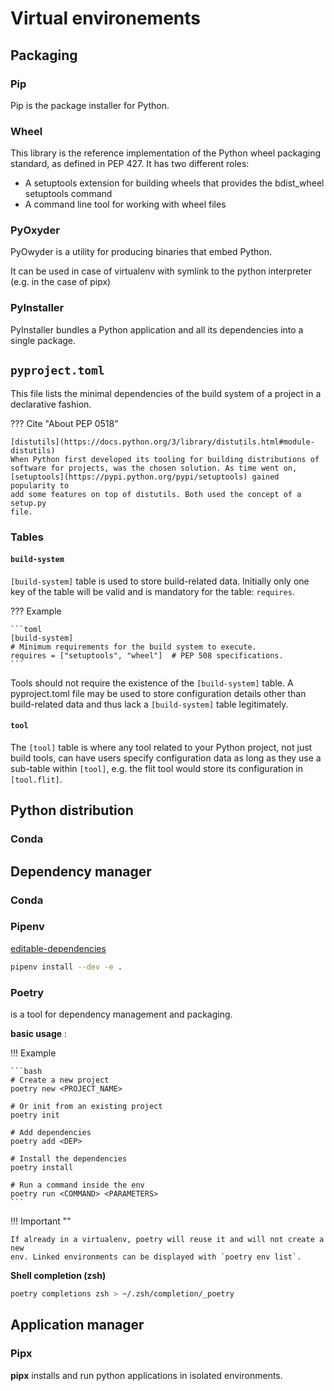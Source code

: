 # Virtual environements 

## Packaging

### Pip

Pip <badge-stars repo='pypa/pip'></badge-stars> <badge-doc href="https://pip.pypa.io/en/stable"></badge-doc> is the package installer for Python.

### Wheel

This library <badge-stars repo='pypa/wheel'></badge-stars> <badge-doc href="https://wheel.readthedocs.io/"></badge-doc> <badge-pep nr='427'></badge-pep> <badge-pep nr='425'></badge-pep> is the reference implementation of the Python wheel packaging standard, as defined in PEP 427. It has two different roles:

- A setuptools extension for building wheels that provides the bdist_wheel setuptools command
- A command line tool for working with wheel files

### PyOxyder

PyOwyder <badge-stars repo='indygreg/PyOxidizer'></badge-stars> <badge-doc href='https://pyoxidizer.readthedocs.io'></badge-doc> is a utility for producing binaries that embed Python.

It can be used in case of virtualenv with symlink to the python interpreter (e.g. in the case of pipx)

### PyInstaller

PyInstaller <badge-stars repo='pyinstaller/pyinstaller'></badge-stars> <badge-doc href='https://pyoxidizer.readthedocs.io'></badge-doc> bundles a Python application and all its dependencies into a single package.

## `pyproject.toml`

This file lists the minimal dependencies of the build system of a project in a declarative fashion.  <badge-pep nr='518'></badge-pep> <badge-pep nr='517'></badge-pep>

??? Cite "About PEP 0518" 
    
    [distutils](https://docs.python.org/3/library/distutils.html#module-distutils)
    When Python first developed its tooling for building distributions of
    software for projects, was the chosen solution. As time went on,
    [setuptools](https://pypi.python.org/pypi/setuptools) gained popularity to
    add some features on top of distutils. Both used the concept of a setup.py
    file.

### Tables

#### `build-system`

`[build-system]` table is used to store build-related data. Initially only one key of the table will be valid and is mandatory for the table: `requires`.

??? Example
  
    ```toml
    [build-system]
    # Minimum requirements for the build system to execute.
    requires = ["setuptools", "wheel"]  # PEP 508 specifications.
    ```

Tools should not require the existence of the `[build-system]` table. A pyproject.toml file may be used to store configuration details other than build-related data and thus lack a `[build-system]` table legitimately.

#### `tool`

The `[tool]` table is where any tool related to your Python project, not just build tools, can have users specify configuration data as long as they use a sub-table within `[tool]`, e.g. the flit tool would store its configuration in `[tool.flit]`.


## Python distribution

### Conda

## Dependency manager

### Conda

### Pipenv

<badge-stars repo='pypa/pipenv'></badge-stars> <badge-doc href="https://pipenv-fork.readthedocs.io"></badge-doc>

[editable-dependencies](https://pipenv-fork.readthedocs.io/en/latest/basics.html#editable-dependencies-e-g-e)

```bash
pipenv install --dev -e .
```

### Poetry

<badge-stars repo='python-poetry/poetry'></badge-stars> <badge-doc href="https://python-poetry.org/docs/"></badge-doc> is a tool for dependency management and packaging. 

**basic usage** <badge-doc href='https://python-poetry.org/docs/basic-usage/'></badge-doc> :

!!! Example 

    ```bash
    # Create a new project
    poetry new <PROJECT_NAME>

    # Or init from an existing project
    poetry init

    # Add dependencies
    poetry add <DEP>

    # Install the dependencies
    poetry install

    # Run a command inside the env
    poetry run <COMMAND> <PARAMETERS>
    ```

!!! Important ""

    If already in a virtualenv, poetry will reuse it and will not create a new
    env. Linked environments can be displayed with `poetry env list`.
 

**Shell completion (zsh)**

```bash
poetry completions zsh > ~/.zsh/completion/_poetry
```

## Application manager

### Pipx

**pipx** <badge-stars repo='pipxproject/pipx'></badge-stars> <badge-doc href="https://pipxproject.github.io/pipx"></badge-doc> installs and run python applications in isolated environments.
